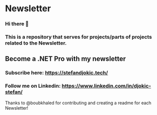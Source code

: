 # Newsletter

### Hi there 👋 
### This is a repository that serves for projects/parts of projects related to the Newsletter.

## Become a .NET Pro with my newsletter
### Subscribe here: https://stefandjokic.tech/
### Follow me on Linkedin: https://www.linkedin.com/in/djokic-stefan/


Thanks to @boubkhaled for contributing and creating a readme for each Newsletter!
